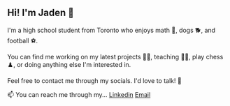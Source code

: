 ## Hi! I'm Jaden 👋
I'm a high school student from Toronto who enjoys math 📝, dogs 🐕, and football ⚽.

You can find me working on my latest projects 👨‍💻, teaching 👨‍🏫, play chess ♟️, or doing anything else I'm interested in.

Feel free to contact me through my socials. I'd love to talk! 💬

📫 You can reach me through my...
[Linkedin](https://www.linkedin.com/in/jaehyeongpark)
[Email](mailto:jaehyeongpark06@gmail.com)

<!--
**JaehyeongPark06/JaehyeongPark06** is a ✨ _special_ ✨ repository because its `README.md` (this file) appears on your GitHub profile.

Here are some ideas to get you started:

- 🔭 I’m currently working on ...
- 🌱 I’m currently learning ...
- 👯 I’m looking to collaborate on ...
- 🤔 I’m looking for help with ...
- 💬 Ask me about ...
- 📫 How to reach me: ...
- 😄 Pronouns: ...
- ⚡ Fun fact: ...
-->
